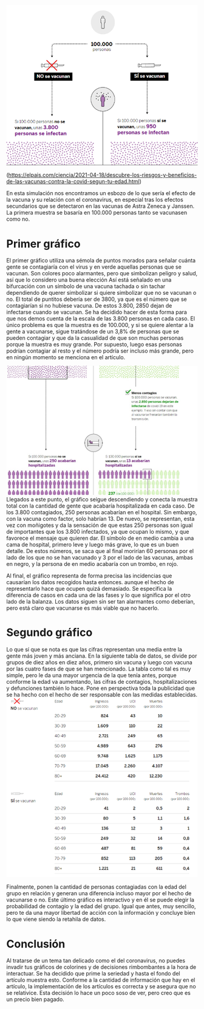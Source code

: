 ![puntitos](https://github.com/Jmirandaq/Clases/blob/main/docs/images/puntitos.png)

(https://elpais.com/ciencia/2021-04-18/descubre-los-riesgos-y-beneficios-de-las-vacunas-contra-la-covid-segun-tu-edad.html)

En esta simulación nos encontramos un esbozo de lo que sería el efecto de la vacuna y su relación con el coronavirus, en especial
tras los efectos secundarios que se detectaron en las vacunas de Astra Zeneca y Janssen. La primera muestra se basaría en 100.000
personas tanto se vacunasen como no.

# Primer gráfico
El primer gráfico utiliza una sémola de puntos morados para señalar cuánta gente se contagiaría con el virus y en verde aquellas
personas que se vacunan. Son colores poco alarmantes, pero que simbolizan peligro y salud, así que lo considero una buena elección
Así está señalado en una bifurcación con un símbolo de una vacuna tachada o sin tachar dependiendo de querer simbolizar si quiere 
simbolizar que no se vacunan o no. El total de puntitos debería ser de 3800, ya que es el número que se contagiarían si no hubiese 
vacuna. De estos 3.800, 2850 dejan de infectarse cuando se vacunan. Se ha decidido hacer de esta forma para que nos 
demos cuenta de la escala de las 3.800 personas en cada caso. El único problema es que la muestra es de 100.000, y si se quiere alentar 
a la gente a vacunarse, sigue tratándose de un 3,8% de personas que se pueden contagiar y que da la casualidad de que son muchas personas 
porque la muestra es muy grande. Por supuesto, luego esas personas podrían contagiar al resto y el número podría ser incluso más grande,
pero en ningún momento se menciona en el artículo. 

![personas](https://github.com/Jmirandaq/Clases/blob/main/docs/images/personas.jpg)
Llegados a este punto, el gráfico seigue descendiendo y conecta la muestra total con la cantidad de gente que acabaría hospitalizada en
cada caso. De los 3.800 contagiados, 250 personas acabarían en el hospital. Sin embargo, con la vacuna como factor, solo habrían 13. De
nuevo, se representan, esta vez con moñigotes y da la sensación de que estas 250 personas son igual de importantes que los 3.800 infectados,
ya que ocupan lo mismo, y que favorece el mensaje que quieren dar. El símbolo de en medio cambia a una cama de hospital, primero leve y luego
más grave, lo que es un buen detalle. De estos números, se saca que al final morirían 60 personas por el lado de los que no se han vacunado y 
3 por el lado de las vacunas, ambas en negro, y la persona de en medio acabaría con un trombo, en rojo. 

Al final, el gráfico representa de forma precisa las incidencias que causarían los datos recogidos hasta entonces. aunque el hecho de representarlo
hace que ocupen quizá demasiado. Se especifica la diferencia de casos en cada una de las fases y lo que significa por el otro lado de la balanza. 
Los datos siguen sin ser tan alarmantes como deberían, pero está claro que vacunarse es más viable que no hacerlo.

# Segundo gráfico
Lo que sí que se nota es que las cifras representan una media entre la gente más joven y más anciana. En la siguiente tabla de datos, se divide por
grupos de diez años en diez años, primero sin vacuna y luego con vacuna por las cuatro fases de que se han mencionado. La tabla como tal es muy simple, 
pero le da una mayor urgencia de la que tenía antes, porque conforme la edad va aumentando, las cifras de contagios, hospitalizaciones y defunciones 
también lo hace. Pone en perspectiva toda la publicidad que se ha hecho con el hecho de ser responsable con las medidas establecidas.
![tabla](https://github.com/Jmirandaq/Clases/blob/main/docs/images/tabla.jpg.png)

Finalmente, ponen la cantidad de personas contagiadas con la edad del grupo en relación y generan una diferencia incluso mayor por el hecho de vacunarse o
no. Este último gráfico es interactivo y en él se puede elegir la probabilidad de contagio y la edad del grupo. Igual que antes, muy sencillo, pero te da
una mayor libertad de acción con la información y concluye bien lo que viene siendo la retahila de datos.

# Conclusión
Al tratarse de un tema tan delicado como el del coronavirus, no puedes invadir tus gráficos de colorines y de decisiones rimbombantes a la hora de interactuar.
Se ha decidido que prime la seriedad y hasta el fondo del artículo muestra esto. Conforme a la cantidad de información que hay en el artículo, la implementación
de los artículos es correcta y se asegura que no se relativice. Esta decisión lo hace un poco soso de ver, pero creo que es un precio bien pagado. 





